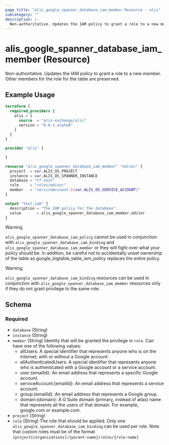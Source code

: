 ```yaml
---
page_title: "alis_google_spanner_database_iam_member Resource - alis"
subcategory: ""
description: |-
  Non-authoritative. Updates the IAM policy to grant a role to a new member. Other members for the role for the table are preserved.
---
```


# alis_google_spanner_database_iam_member (Resource)

Non-authoritative. Updates the IAM policy to grant a role to a new member. Other members for the role for the table are preserved.

## Example Usage

```terraform
terraform {
  required_providers {
    alis = {
      source  = "alis-exchange/alis"
      version = "0.0.1-alpha8"
    }
  }
}

provider "alis" {

}

resource "alis_google_spanner_database_iam_member" "editor" {
  project  = var.ALIS_OS_PROJECT
  instance = var.ALIS_OS_SPANNER_INSTANCE
  database = "tf-test"
  role     = "roles/editor"
  member   = "serviceAccount:${var.ALIS_OS_SERVICE_ACCOUNT}"
}

output "test_iam" {
  description = "The IAM policy for the database"
  value       = alis_google_spanner_database_iam_member.editor
}
```

> [!WARNING]
> `alis_google_spanner_database_iam_policy` cannot be used in conjunction with `alis_google_spanner_database_iam_binding` and `alis_google_spanner_database_iam_member` or they will fight over what your policy should be.
> In addition, be careful not to accidentally unset ownership of the table as google_bigtable_table_iam_policy replaces the entire policy.

> [!WARNING]
> `alis_google_spanner_database_iam_binding` resources can be used in conjunction with `alis_google_spanner_database_iam_member` resources only if they do not grant privilege to the same role.

<!-- schema generated by tfplugindocs -->
## Schema

### Required

- `database` (String)
- `instance` (String)
- `member` (String) Identity that will be granted the privilege in `role`. Can have one of the following values:
	- allUsers: A special identifier that represents anyone who is on the internet; with or without a Google account.
	- allAuthenticatedUsers: A special identifier that represents anyone who is authenticated with a Google account or a service account.
	- user:{emailId}: An email address that represents a specific Google account.
	- serviceAccount:{emailId}: An email address that represents a service account.
	- group:{emailId}: An email address that represents a Google group.
	- domain:{domain}: A G Suite domain (primary, instead of alias) name that represents all the users of that domain. For example, google.com or example.com.
- `project` (String)
- `role` (String) The role that should be applied. Only one `alis_google_spanner_database_iam_binding` can be used per role.
Note that custom roles must be of the format `[projects|organizations]/{parent-name}/roles/{role-name}`